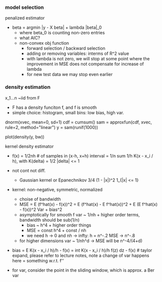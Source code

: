 ### model selection

penalized estimator
- beta = argmin |y - X beta| + lambda |beta|_0
    - where beta_0 is counting non-zero entries
    - what AIC?
    - non-convex obj function
        - forward selection / backward selection
        - adding or removing variables: interms of R^2 value
        - with lambda is not zero, we will stop at some point where the improvement in MSE does not compensate for increase of lambda
        - for new test data we may stop even earlier

### density estimation

x_1...n ~iid from F
- F has a density funciton f, and f is smooth
- simple choice: histogram, small bins: low bias, high var.

dnorm(xvec, mean=0, sd=1)
cdf = cumsum()
sam = approxfun(cdf, xvec, rule=2, method="linear")
y = sam(runif(1000))

plot(density(y, bw))

kernel density estimator
- f(x) = 1/2nh # of samples in (x-h, x+h) interval
 = 1/n sum 1/h K(x - x_i / h), with K(delta) = 1/2 |delta| <= 1
- not cont not diff. 
    - Gaussian kernel or Epanechnikov 3/4 (1 - |x|)^2 1_{|x| <= 1}
- kernel: non-negative, symmetric, normalized
    - choise of bandwidth
    - MSE = E (f^hat(x) - f(x))^2
    = E (f^hat(x) - E f^hat(x))^2 + E (E f^hat(x) - f(x))^2    Var + bias^2
    - asymptotically for smooth f var ~ 1/nh + higher order terms, bandwidth should be sub(1/n)
        - bias ~ h^4 + higher order things
        - MSE = const h^4 + const / nh
        - we need h -> 0 and nh -> infty: h = n^-.2 MSE -> n^-.8
    - for higher dimensions var ~ 1/nh^d -> MSE will be n^-4/(4+d)
- bias = E K(x - x_i / h)/h - f(x)
= int K(x - x_i / h)/h f(z) dz - f(x) # taylor expand, please refer to lecture notes, note a change of var happens here
= something w.r.t. f''

- for var, consider the point in the sliding window, which is approx. a Ber var